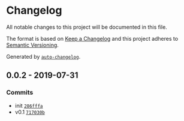 # Changelog

All notable changes to this project will be documented in this file.

The format is based on [Keep a Changelog](https://keepachangelog.com/en/1.0.0/)
and this project adheres to [Semantic Versioning](https://semver.org/spec/v2.0.0.html).

Generated by [`auto-changelog`](https://github.com/CookPete/auto-changelog).

## 0.0.2 - 2019-07-31

### Commits

- init [`286fffa`](https://github.com/sw-yx/gatsby-theme-netlify-identity/commit/286fffaa4edc74f29024f3e23a4c817f8bb58039)
- v0.1 [`717030b`](https://github.com/sw-yx/gatsby-theme-netlify-identity/commit/717030ba792c41d8f3770ad97e5d01795314b43d)
